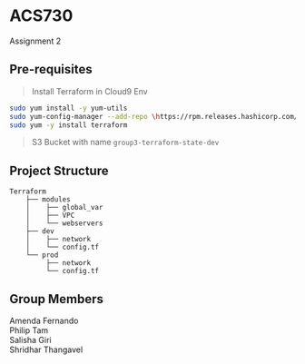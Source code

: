 # ACS730
Assignment 2

## Pre-requisites
> Install Terraform in Cloud9 Env

```bash
sudo yum install -y yum-utils
sudo yum-config-manager --add-repo \https://rpm.releases.hashicorp.com/AmazonLinux/hashicorp.repo
sudo yum -y install terraform
```

> S3 Bucket with name `group3-terraform-state-dev`


## Project Structure

```text
Terraform
    ├── modules
    │    ├── global_var
    │    ├── VPC
    │    └── webservers
    ├── dev
    │    ├── network
    │    └── config.tf
    └── prod
         ├── network
         └── config.tf
```


## Group Members
Amenda Fernando  
Philip Tam  
Salisha Giri  
Shridhar Thangavel
